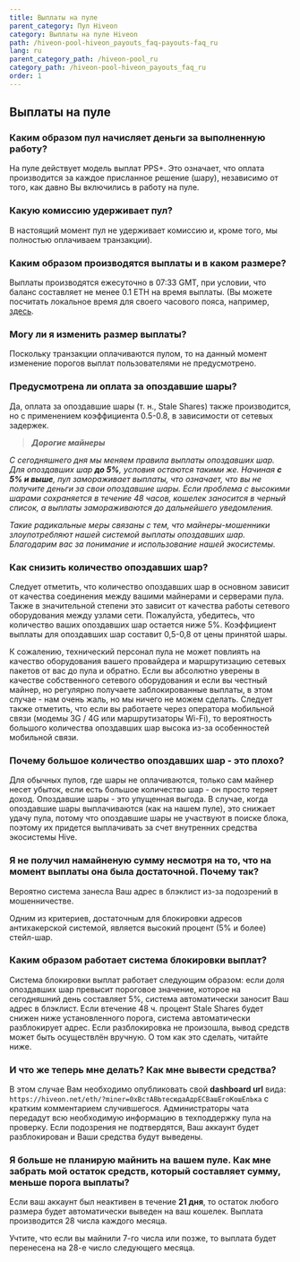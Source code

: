```yaml
---
title: Выплаты на пуле
parent_category: Пул Hiveon
category: Выплаты на пуле Hiveon
path: /hiveon-pool-hiveon_payouts_faq-payouts-faq_ru
lang: ru
parent_category_path: /hiveon-pool_ru
category_path: /hiveon-pool-hiveon_payouts_faq_ru
order: 1
---
```


## Выплаты на пуле
### Каким образом пул начисляет деньги за выполненную работу?
На пуле действует модель выплат PPS+. Это означает, что оплата производится за каждое присланное решение (шару), независимо от того, как давно Вы включились в работу на пуле.

### Какую комиссию удерживает пул?
В настоящий момент пул не удерживает комиссию и, кроме того, мы полностью оплачиваем транзакции).

### Каким образом производятся выплаты и в каком размере?
Выплаты производятся ежесуточно в 07:33 GMT, при условии, что баланс составляет не менее 0.1 ETH на время выплаты.
(Вы можете посчитать локальное время для своего часового пояса, например, <a href="https://time100.ru/GMT">здесь</a>.

### Могу ли я изменить размер выплаты?
Поскольку транзакции оплачиваются пулом, то на данный момент изменение порогов выплат пользователями не предусмотрено.

### Предусмотрена ли оплата за опоздавшие шары?
Да, оплата за опоздавшие шары (т. н., Stale Shares) также производится, но с применением коэффициента 0.5-0.8, в зависимости от сетевых задержек.


> __*Дорогие майнеры*__

_С сегодняшнего дня мы меняем правила выплаты опоздавших шар. Для опоздавших шар **до 5%**, условия остаются такими же. Начиная **с 5% и выше**, пул замораживает выплаты, что означает, что вы не получите деньги за свои опоздавшие шары. Если проблема с высокими шарами сохраняется в течение 48 часов, кошелек заносится в черный список, а выплаты замораживаются до дальнейшего уведомления._

_Такие радикальные меры связаны с тем, что майнеры-мошенники злоупотребляют нашей системой выплаты опоздавших шар. Благодарим вас за понимание и использование нашей экосистемы._

### Как снизить количество опоздавших шар?
Следует отметить, что количество опоздавших шар в основном зависит от качества соединения между вашими майнерами и серверами пула. Также в значительной степени это зависит от качества работы сетевого оборудования между узлами сети. Пожалуйста, убедитесь, что количество ваших опоздавших шар остается ниже 5%. Коэффициент выплаты для опоздавших шар составит 0,5-0,8 от цены принятой шары.

К сожалению, технический персонал пула не может повлиять на качество оборудования вашего провайдера и маршрутизацию сетевых пакетов от вас до пула и обратно. Если вы абсолютно уверены в качестве собственного сетевого оборудования и если вы честный майнер, но регулярно получаете заблокированные выплаты, в этом случае - нам очень жаль, но мы ничего не можем сделать. Следует также отметить, что если вы работаете через оператора мобильной связи (модемы 3G / 4G или маршрутизаторы Wi-Fi), то вероятность большого количества опоздавших шар высока из-за особенностей мобильной связи.

### Почему большое количество опоздавших шар - это плохо?
Для обычных пулов, где шары не оплачиваются, только сам майнер несет убыток, если есть большое количество шар - он просто теряет доход. Опоздавшие шары - это упущенная выгода. В случае, когда опоздавшие шары выплачиваются (как на нашем пуле), это снижает удачу пула, потому что опоздавшие шары не участвуют в поиске блока, поэтому их придется выплачивать за счет внутренних средства экосистемы Hive.

### Я не получил намайненую сумму несмотря на то, что на момент выплаты она была достаточной. Почему так?
Вероятно система занесла Ваш адрес в блэклист из-за подозрений в мошенничестве.

Одним из критериев, достаточным для блокировки адресов антихакерской системой, является высокий процент (5% и более) стейл-шар.

### Каким образом работает система блокировки выплат?
Система блокировки выплат работает следующим образом: если доля опоздавших шар превысит пороговое значение, которое на сегодняшний день составляет 5%, система автоматически заносит Ваш адрес в блэклист. Если втечение 48 ч. процент Stale Shares будет снижен ниже установленного порога, система автоматически разблокирует адрес. Если разблокировка не произошла, вывод средств может быть осуществлён вручную. О том как это сделать, читайте ниже.

### И что же теперь мне делать? Как мне вывести средства?
В этом случае Вам необходимо опубликовать свой **dashboard url** вида: `https://hiveon.net/eth/?miner=0xВстАВЬтесюдаАдрЕСВашЕгоКошЕлЬка` с кратким комментарием случившегося. Администраторы чата передадут всю необходимую информацию в техподдержку пула на проверку. Если подозрения не подтвердятся, Ваш аккаунт будет разблокирован и Ваши средства будут выведены.

### Я больше не планирую майнить на вашем пуле. Как мне забрать мой остаток средств, который составляет сумму, меньше порога выплаты?
Если ваш аккаунт был неактивен в течение **21 дня**, то остаток любого размера будет автоматически выведен на ваш кошелек. Выплата производится 28 числа каждого месяца.

Учтите, что если вы майнили 7-го числа или позже, то выплата будет перенесена на 28-е число следующего месяца.
